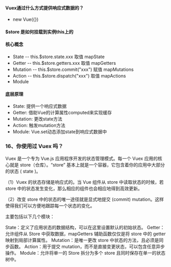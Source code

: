 #### Vuex通过什么方式提供响应式数据的？
* new Vue({})
#### $store 是如何挂载到实例this上的

#### 核心概念
* State -- this.$store.state.xxx 取值 mapState
* Getter -- this.$store.getters.xxx 取值 mapGetters
* Mutation -- this.$store.commit("xxx") 赋值 mapMutations
* Action -- this.$store.dispatch("xxx") 取值 mapActions
* Module

#### 底层原理
* State: 提供一个响应式数据
* Getter: 借助Vue的计算属性computed来实现缓存
* Mutation: 更改state方法
* Action: 触发mutation方法
* Module: Vue.set动态添加state到响应式数据中

### 16、你使用过 Vuex 吗？
Vuex 是一个专为 Vue.js 应用程序开发的状态管理模式。每一个 Vuex 应用的核心就是 store（仓库）。“store” 基本上就是一个容器，它包含着你的应用中大部分的状态 ( state )。

（1）Vuex 的状态存储是响应式的。当 Vue 组件从 store 中读取状态的时候，若 store 中的状态发生变化，那么相应的组件也会相应地得到高效更新。

（2）改变 store 中的状态的唯一途径就是显式地提交 (commit) mutation。这样使得我们可以方便地跟踪每一个状态的变化。

主要包括以下几个模块：

State：定义了应用状态的数据结构，可以在这里设置默认的初始状态。
Getter：允许组件从 Store 中获取数据，mapGetters 辅助函数仅仅是将 store 中的 getter 映射到局部计算属性。
Mutation：是唯一更改 store 中状态的方法，且必须是同步函数。
Action：用于提交 mutation，而不是直接变更状态，可以包含任意异步操作。
Module：允许将单一的 Store 拆分为多个 store 且同时保存在单一的状态树中。

